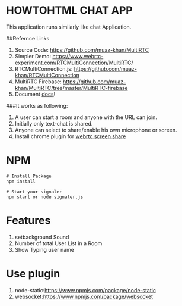 # HOWTOHTML CHAT APP

This application runs similarly like chat Application.

##Refernce Links

1. Source Code: https://github.com/muaz-khan/MultiRTC
2. Simpler Demo: https://www.webrtc-experiment.com/RTCMultiConnection/MultiRTC/
3. RTCMultiConnection.js: https://github.com/muaz-khan/RTCMultiConnection
4. MultiRTC Firebase: https://github.com/muaz-khan/MultiRTC/tree/master/MultiRTC-firebase
5. Document [docs](http://www.rtcmulticonnection.org/docs/)!

###It works as following:

1. A user can start a room and anyone with the URL can join.
2. Initially only text-chat is shared.
3. Anyone can select to share/enable his own microphone or screen.
4. Install chrome plugin for [webrtc screen share](https://chrome.google.com/webstore/detail/webrtc-desktop-sharing/nkemblooioekjnpfekmjhpgkackcajhg?hl=en)
# NPM

```
# Install Package
npm install

# Start your signaler
npm start or node signaler.js
```

# Features

1. setbackground Sound
2. Number of total User List in a Room
3. Show Typing user name

# Use plugin

1. node-static:https://www.npmjs.com/package/node-static
2. websocket:https://www.npmjs.com/package/websocket
